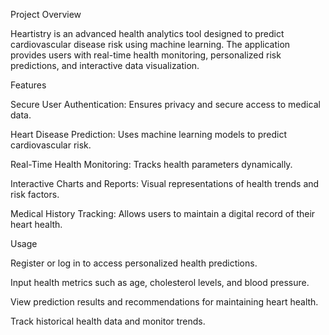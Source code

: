 Project Overview

Heartistry is an advanced health analytics tool designed to predict cardiovascular disease risk using machine learning. The application provides users with real-time health monitoring, personalized risk predictions, and interactive data visualization.

Features

Secure User Authentication: Ensures privacy and secure access to medical data.

Heart Disease Prediction: Uses machine learning models to predict cardiovascular risk.

Real-Time Health Monitoring: Tracks health parameters dynamically.

Interactive Charts and Reports: Visual representations of health trends and risk factors.

Medical History Tracking: Allows users to maintain a digital record of their heart health.


Usage

Register or log in to access personalized health predictions.

Input health metrics such as age, cholesterol levels, and blood pressure.

View prediction results and recommendations for maintaining heart health.

Track historical health data and monitor trends.
